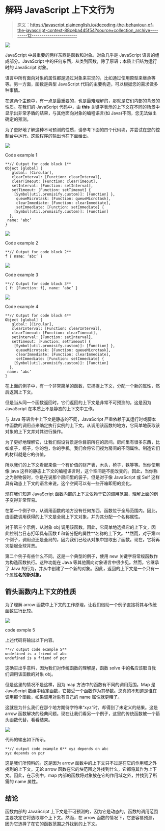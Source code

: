 # 解码 JavaScript 上下文行为

> 原文：<https://javascript.plainenglish.io/decoding-the-behaviour-of-the-javascript-context-88ceba445f54?source=collection_archive---------12----------------------->

![](img/df7bc26156ec2ab6ffcc728b7b435a07.png)

JavaScript 中最重要的两样东西是函数和对象。对象几乎是 JavaScript 语言的组成部分。JavaScript 中的任何东西，从类到函数，除了原语；本质上归结为运行时的 JavaScript 对象。

语言中所有面向对象的属性都是通过对象来实现的，比如通过使用原型来继承等等。另一方面，函数是典型 JavaScript 代码的主要构造，可以根据您的需求做多种事情。

在这两个主题中，有一点是最重要的，也是最难理解的，那就是它们内部的背景的性质。在我们的 JavaScript 代码中，由 **this** 关键字表示的上下文在不同的场景中显示出非常矛盾的结果，与其他面向对象的编程语言(如 Java)不同，您无法做出确定的预测。

为了更好地了解这种不可预测的性质，请参考下面的四个代码块，并尝试在您的控制台中运行。这些程序的输出也在下面给出。

![](img/fe0b9bd70c4821da2e0bb50de6187662.png)

Code example 1

```
**// Output for code block 1**
Object [global] {
   global: [Circular],
   clearInterval: [Function: clearInterval],
   clearTimeout: [Function: clearTimeout],
   setInterval: [Function: setInterval],
   setTimeout: [Function: setTimeout] {     
    [Symbol(util.promisify.custom)]: [Function] },
     queueMicrotask: [Function: queueMicrotask],
     clearImmediate: [Function: clearImmediate],
     setImmediate: [Function: setImmediate] {
    [Symbol(util.promisify.custom)]: [Function]
  },
 name: ‘abc’
}
```

![](img/3db52d64858db0ea79d526a703615246.png)

Code example 2

```
**// Output for code block 2**
f { name: ‘abc’ }
```

![](img/44ecd74de2be91db3cc211f2dad43dc2.png)

Code example 3

```
**// Output for code block 3**
{ f: [Function: f], name: ‘abc’ }
```

![](img/e4e1448d0dc0d0a2c06649471e4b6fc6.png)

Code example 4

```
**// Output for code block 4**
Object [global] {
   global: [Circular],
   clearInterval: [Function: clearInterval],
   clearTimeout: [Function: clearTimeout],
   setInterval: [Function: setInterval],
   setTimeout: [Function: setTimeout] {     
    [Symbol(util.promisify.custom)]: [Function] },
     queueMicrotask: [Function: queueMicrotask],
     clearImmediate: [Function: clearImmediate],
     setImmediate: [Function: setImmediate] {
    [Symbol(util.promisify.custom)]: [Function]
  },
 name: ‘abc’
}
```

在上面的例子中，有一个非常简单的函数，它捕捉上下文，分配一个新的属性，然后返回上下文。

但是当从同一个函数返回时，它们返回的上下文是非常不可预测的。这是因为 JavaScript 在本质上不是静态的上下文中工作。

与 Java 等语言中上下文是静态的不同，JavaScript 严重依赖于其运行时或脚本中函数的调用点来确定执行实例的上下文。从调用该函数的地方，它简单地获取该对象的上下文并对其进行操作。

为了更好地理解它，让我们假设背景是你目前所在的房间。房间里有很多东西，比如桌子，椅子，你的包，你的手机。我们会将它们视为房间的不同属性。制造它们的材料就是它的价值。

所以我们的上下文看起来像一个有价值的财产表，木头，椅子，铁等等。当你使用像 java 这样的静态上下文的编程语言时，这个空间是不能改变的。因此，当你称之为财物袋时，你是在说那个房间里的袋子。但是对于像 JavaScript 或 Self 这样具有动态上下文的语言来说，这个空间可以有一些开箱即用的变化。

现在我们知道 JavaScript 函数内部的上下文依赖于它的调用范围，理解上面的例子变得非常容易。

在第一个例子中，从调用函数的地方没有任何东西，函数位于全局范围内。因此，由函数调用获得的上下文是全局上下文对象，并为其分配一个名称属性。

对于第三个示例，从对象 obj 调用该函数。因此，它简单地选择它的上下文，因此控制台日志打印具有函数 **f** 和新分配的属性**名称的上下文。**然而，对于第四个例子，调用点还是全局的，因为我们已经从对象中提取出了函数。现在，它将再次拾起全球背景。

第二个例子有些什么不同。这是一个典型的例子，使用 new 关键字将常规函数作为构造函数执行。这种功能在 Java 等其他面向对象语言中很少见。然而，它继承了 Java 的行为，并从中创建了一个新的对象。因此，返回的上下文是一个只有一个属性**名的新对象。**

## **箭头函数内上下文的性质**

为了理解 arrow 函数中上下文的工作原理，让我们借助一个例子直接将其与传统函数进行比较。

![](img/071d190ef2676b1f16cad53827b87b0a.png)

code exmple 5

上述代码将输出以下内容。

```
**// output code example 5**
undefined is a friend of abc
undefined is a friend of pqr
```

这确实出乎意料，因为我们对传统函数的理解是，函数 solve 中的**名**应该取自我们调用该函数的对象 obj。

但是这里的情况不是这样，因为 map 方法中的函数有不同的调用范围。Map 是 JavaScript 数组中给定函数，它接受一个函数作为其参数。您真的不知道是谁在调用那个函数，如果调用对象有自己的 name 属性就更糟了。

这就是为什么我们在那个地方期待字符串“xyz”时，却得到了未定义的结果。这是 arrow 函数解决的经典问题。现在让我们看另一个例子，这里的传统函数被一个箭头函数代替，看看结果。

![](img/11d65e2dba0c205774fefcc64f5b8af4.png)

代码的输出如下所示。

```
**// output code example 6** xyz depends on abc
xyz depends on pqr
```

这是我们所预料的。这是因为 arrow 函数中的上下文只不过是在它的作用域之外找到的上下文。无论 arrow 函数在它的块范围之外找到什么，它都将其作为上下文。因此，在示例中，map 内部的函数将对象放在它的作用域之外，并找到了所需的 name 属性。

## **结论**

函数内部的 JavaScript 上下文是不可预测的，因为它是动态的。函数的调用范围主要决定它将选取哪个上下文。然而，在 arrow 函数的情况下，它更容易预测，因为它选择了在它的函数范围之外找到的上下文。